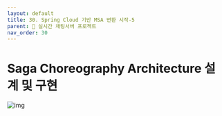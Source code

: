 ```yaml
---
layout: default
title: 30. Spring Cloud 기반 MSA 변환 시작-5
parent: 📌 실시간 채팅서버 프로젝트
nav_order: 30
---
```


# Saga Choreography Architecture 설계 및 구현

![img](../../../assets/img/msa/a3.svg)

